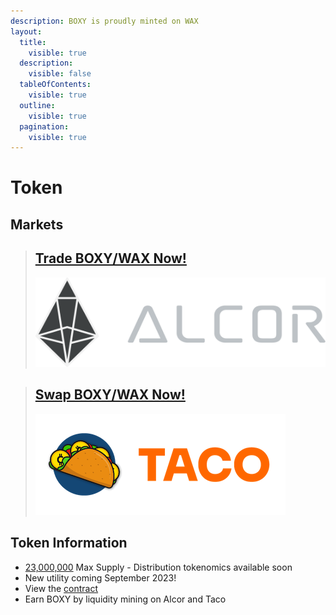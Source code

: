 ```yaml
---
description: BOXY is proudly minted on WAX
layout:
  title:
    visible: true
  description:
    visible: false
  tableOfContents:
    visible: true
  outline:
    visible: true
  pagination:
    visible: true
---
```


# Token

## Markets

> ## [Trade BOXY/WAX Now!](https://wax.alcor.exchange/trade/BOXY-boxycoinnfts\_WAX-eosio.token)
>
> <img src="../.gitbook/assets/alcorwhite.cb298e8.svg" alt="" data-size="original">

> ## [Swap BOXY/WAX Now!](https://swap.tacocrypto.io/swap?output=WAX-eosio.token\&input=BOXY-boxycoinnfts)
>
> <img src="../.gitbook/assets/logo-lettering-taco.png" alt="" data-size="original">

## Token Information

* [23,000,000](https://waxblock.io/tokens/BOXY-wax-boxycoinnfts) Max Supply - Distribution tokenomics available soon
* New utility coming September 2023!
* View the [contract](https://waxblock.io/account/boxycoinnfts#contract-abi)
* Earn BOXY by liquidity mining on Alcor and Taco
